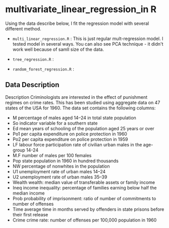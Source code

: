 # multivariate_linear_regression_in R

Using the data describe below, I fit the regression model with several different method. 

* `multi_linear_regression.R` : This is just regular mult-regression model. I tested model in several ways. You can also see PCA technique - it didn't work well because of samll size of the data. 

* `tree_regression.R` : 

* `random_forest_regression.R` : 

## Data Description

Description
Criminologists are interested in the effect of punishment regimes on crime rates. This has been studied using aggregate data on 47 states of the USA for 1960. The data set contains the following columns:

* M		percentage of males aged 14–24 in total state population
* So		indicator variable for a southern state
* Ed		mean years of schooling of the population aged 25 years or over
* Po1		per capita expenditure on police protection in 1960
* Po2		per capita expenditure on police protection in 1959
* LF		labour force participation rate of civilian urban males in the age-group 14-24
* M.F		number of males per 100 females
* Pop		state population in 1960 in hundred thousands
* NW		percentage of nonwhites in the population
* U1		unemployment rate of urban males 14–24
* U2		unemployment rate of urban males 35–39
* Wealth		wealth: median value of transferable assets or family income
* Ineq		income inequality: percentage of families earning below half the median income
* Prob		probability of imprisonment: ratio of number of commitments to number of offenses
* Time		average time in months served by offenders in state prisons before their first release
* Crime		crime rate: number of offenses per 100,000 population in 1960
